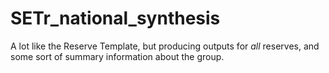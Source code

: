 # SETr_national_synthesis
A lot like the Reserve Template, but producing outputs for *all* reserves, and some sort of summary information about the group.
